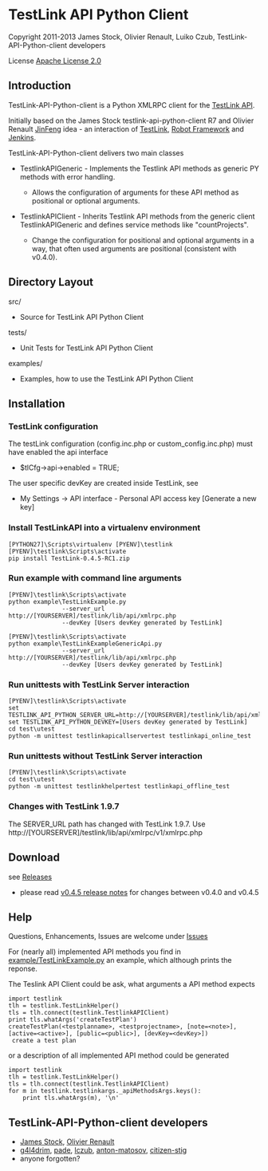 TestLink API Python Client
==========================

Copyright 2011-2013 
James Stock, Olivier Renault, Luiko Czub, TestLink-API-Python-client developers

License [Apache License 2.0]

Introduction
------------

TestLink-API-Python-client is a Python XMLRPC client for the [TestLink API].

Initially based on the James Stock testlink-api-python-client R7 and  Olivier 
Renault [JinFeng] idea - an interaction of [TestLink], [Robot Framework] and [Jenkins].

TestLink-API-Python-client delivers two main classes
*   TestlinkAPIGeneric - Implements the Testlink API methods as generic PY 
    methods with error handling.
    *   Allows the configuration of arguments for these API method as positional
        or optional arguments.
    
*   TestlinkAPIClient - Inherits Testlink API methods from the generic client
    TestlinkAPIGeneric and defines service methods like "countProjects".
    *   Change the configuration for positional and optional arguments in a way, 
        that often used arguments are positional (consistent with v0.4.0).

Directory Layout
----------------

src/
*   Source for TestLink API Python Client

tests/
*   Unit Tests for TestLink API Python Client

examples/
*   Examples, how to use the TestLink API Python Client

Installation
------------

### TestLink configuration
The testLink configuration (config.inc.php or custom_config.inc.php) must have enabled the api interface
*   $tlCfg->api->enabled = TRUE;
   
The user specific devKey are created inside TestLink, see
*   My Settings -> API interface - Personal API access key [Generate a new key]

### Install TestLinkAPI into a virtualenv environment

```
[PYTHON27]\Scripts\virtualenv [PYENV]\testlink
[PYENV]\testlink\Scripts\activate
pip install TestLink-0.4.5-RC1.zip
```

### Run example with command line arguments

```
[PYENV]\testlink\Scripts\activate
python example\TestLinkExample.py 
               --server_url http://[YOURSERVER]/testlink/lib/api/xmlrpc.php
               --devKey [Users devKey generated by TestLink]
```
```
[PYENV]\testlink\Scripts\activate
python example\TestLinkExampleGenericApi.py
               --server_url http://[YOURSERVER]/testlink/lib/api/xmlrpc.php
               --devKey [Users devKey generated by TestLink]
```

### Run unittests with TestLink Server interaction

```
[PYENV]\testlink\Scripts\activate
set TESTLINK_API_PYTHON_SERVER_URL=http://[YOURSERVER]/testlink/lib/api/xmlrpc.php
set TESTLINK_API_PYTHON_DEVKEY=[Users devKey generated by TestLink]
cd test\utest
python -m unittest testlinkapicallservertest testlinkapi_online_test
```

### Run unittests without TestLink Server interaction

```
[PYENV]\testlink\Scripts\activate
cd test\utest
python -m unittest testlinkhelpertest testlinkapi_offline_test
```

### Changes with TestLink 1.9.7

The SERVER_URL path has changed with TestLink 1.9.7.
Use http://[YOURSERVER]/testlink/lib/api/xmlrpc/v1/xmlrpc.php

Download
--------

see [Releases]
*    please read [v0.4.5 release notes](https://github.com/lczub/TestLink-API-Python-client/releases/tag/v0.4.5-RC1)
     for changes between v0.4.0 and v0.4.5    

Help
----

Questions, Enhancements, Issues are welcome under [Issues]

For (nearly all) implemented API methods you find in 
[example/TestLinkExample.py](https://github.com/lczub/TestLink-API-Python-client/blob/master/example/TestLinkExample.py) 
an example, which although prints the reponse.

The Teslink API Client could be ask, what arguments a API method expects

```
import testlink
tlh = testlink.TestLinkHelper()
tls = tlh.connect(testlink.TestlinkAPIClient)
print tls.whatArgs('createTestPlan')
createTestPlan(<testplanname>, <testprojectname>, [note=<note>], [active=<active>], [public=<public>], [devKey=<devKey>])
 create a test plan 
```

or a description of all implemented API method could be generated

```
import testlink
tlh = testlink.TestLinkHelper()
tls = tlh.connect(testlink.TestlinkAPIClient)
for m in testlink.testlinkargs._apiMethodsArgs.keys():
	print tls.whatArgs(m), '\n'
```

TestLink-API-Python-client developers
-------------------------------------
*   [James Stock], [Olivier Renault]
*   [g4l4drim], [pade], [lczub], [anton-matosov], [citizen-stig]
*   anyone forgotten?


[Apache License 2.0]: http://www.apache.org/licenses/LICENSE-2.0
[JinFeng]: http://www.sqaopen.net/blog/en/?p=63
[TestLink API]: http://www.teamst.org/_tldoc/1.8/phpdoc_api/TestlinkAPI/TestlinkXMLRPCServer.html
[TestLink]: http://www.teamst.org/
[Robot Framework]: http://code.google.com/p/robotframework
[Jenkins]: http://jenkins-ci.org/
[Releases]: https://github.com/lczub/TestLink-API-Python-client/releases
[Issues]: https://github.com/lczub/TestLink-API-Python-client/issues
[Olivier Renault]: https://github.com/orenault/TestLink-API-Python-client
[pade]: https://github.com/pade/TestLink-API-Python-client
[g4l4drim]: https://github.com/g4l4drim/TestLink-API-Python-client
[James Stock]: https://code.google.com/p/testlink-api-python-client/
[lczub]: https://github.com/lczub/TestLink-API-Python-client
[anton-matosov]: https://github.com/anton-matosov/TestLink-API-Python-client
[citizen-stig]: https://github.com/citizen-stig/TestLink-API-Python-client

